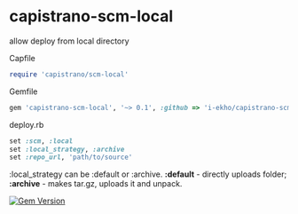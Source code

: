 capistrano-scm-local
====================

allow deploy from local directory

Capfile
```ruby
require 'capistrano/scm-local'
```

Gemfile
```ruby
gem 'capistrano-scm-local', '~> 0.1', :github => 'i-ekho/capistrano-scm-local'
```

deploy.rb
```ruby
set :scm, :local
set :local_strategy, :archive
set :repo_url, 'path/to/source'
```

:local_strategy can be :default or :archive.
**:default** - directly uploads folder;
**:archive** - makes tar.gz, uploads it and unpack.

[![Gem Version](https://badge.fury.io/rb/capistrano-scm-local.svg)](http://badge.fury.io/rb/capistrano-scm-local)
